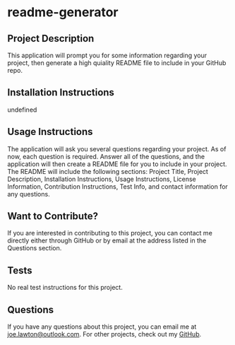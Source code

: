 
  # readme-generator

  ## Project Description
  This application will prompt you for some information regarding your project, then generate a high quiality README file to include in your GitHub repo.

  ## Installation Instructions
  undefined

  ## Usage Instructions
  The application will ask you several questions regarding your project. As of now, each question is required. Answer all of the questions, and the application will then create a README file for you to include in your project. The README will include the following sections: Project Title, Project Description, Installation Instructions, Usage Instructions, License Information, Contribution Instructions, Test Info, and contact information for any questions.

  ## Want to Contribute?
  If you are interested in contributing to this project, you can contact me directly either through GitHub or by email at the address listed in the Questions section.

  ## Tests
  No real  test instructions for this project.

  ## Questions
  If you have any questions about this project, you can email me at joe.lawton@outlook.com.
  For other projects, check out my [GitHub](https://github.com/jdlawton).
